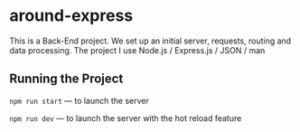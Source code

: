# around-express

This is a Back-End project. We set up an initial server, requests, routing and data processing.
The project I use Node.js / Express.js / JSON / man

## Running the Project

`npm run start` — to launch the server

`npm run dev` — to launch the server with the hot reload feature
